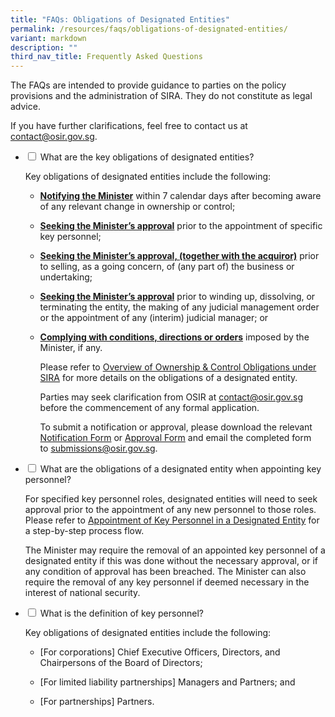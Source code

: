 ```yaml
---
title: "FAQs: Obligations of Designated Entities"
permalink: /resources/faqs/obligations-of-designated-entities/
variant: markdown
description: ""
third_nav_title: Frequently Asked Questions
---
```

<p>The FAQs are intended to provide guidance to parties on the policy provisions
and the administration of SIRA. They do not constitute as legal advice.</p>
<p>If you have further clarifications, feel free to contact us at <a href="mailto:contact@osir.gov.sg" rel="noopener noreferrer nofollow" target="_blank">contact@osir.gov.sg</a>.</p>
<p></p>

<ul class="jekyllcodex_accordion">  
  
<li><input type="checkbox" id="accordion1">
<label for="accordion1">What are the key obligations of designated entities?</label><div>
	
<p>Key obligations of designated entities include the following:

</p><ul>
	<li><p></p><strong><u>Notifying the Minister</u></strong>&nbsp;within 7 calendar days after becoming aware of any relevant change in ownership or control; <p></p></li>
  <li><p></p><strong><u>Seeking the Minister’s approval</u></strong>&nbsp;prior to the appointment of specific key personnel; <p></p></li>  
	<li><p></p><strong><u>Seeking the Minister’s approval, (together with the acquiror)</u></strong> prior to selling, as a going concern, of (any part of) the business or undertaking; <p></p></li>  
  <li><p></p><strong><u>Seeking the Minister’s approval</u></strong>&nbsp;prior to winding up, dissolving, or terminating the entity, the making of any judicial management order or the appointment of any (interim) judicial manager; or <p></p></li>  
  <li><p></p><strong><u>Complying with conditions, directions or orders</u></strong> imposed by the Minister, if any. <p></p></li> 

<p>Please refer to <a href="https://www.osir.gov.sg/about-sira/overview-of-ownership-and-control-obligations/" rel="noopener nofollow" target="_blank">Overview of Ownership &amp; Control Obligations under SIRA</a> for more details on the obligations of a designated entity.&nbsp;  

</p><p>Parties may seek clarification from OSIR at&nbsp;<a href="mailto:contact@osir.gov.sg" rel="noopener noreferrer nofollow" target="_blank">contact@osir.gov.sg</a> before the commencement of any formal application.  
  
</p><p>To submit a notification or approval, please download the relevant <a href="https://www.osir.gov.sg/forms/notification-forms/" rel="noopener nofollow" target="_blank">Notification Form</a> or <a href="https://www.osir.gov.sg/forms/approval-forms" rel="noopener nofollow" target="_blank">Approval Form</a> and email the completed form to&nbsp;<a href="mailto:submissions@osir.gov.sg" rel="noopener noreferrer nofollow" target="_blank">submissions@osir.gov.sg</a>.</p></ul></div></li>

<li><input type="checkbox" id="accordion2">
<label for="accordion2">What are the obligations of a designated entity when appointing key personnel?</label><div>

<p>For specified key personnel roles, designated entities will need to seek approval prior to the appointment of any new personnel to those roles. Please refer to&nbsp;<a href="https://www.osir.gov.sg/about-sira/appointment-of-key-personnel/" rel="noopener nofollow" target="_blank">Appointment of Key Personnel in a Designated Entity</a> for a step-by-step process flow. </p>

<p>The Minister may require the removal of an appointed key personnel of a designated entity if this was done without the necessary approval, or if any condition of approval has been breached. The Minister can also require the removal of any key personnel if deemed necessary in the interest of national security. </p>
	
</div></li><li><input type="checkbox" id="accordion3">
<label for="accordion3">What is the definition of key personnel?</label><div>
<p>Key obligations of designated entities include the following:

</p><ul>
	<li><p></p>[For corporations] Chief Executive Officers, Directors, and Chairpersons of the Board of Directors;<p></p></li>
  <li><p></p>[For limited liability partnerships] Managers and Partners; and <p></p></li>  
	<li><p></p>[For partnerships] Partners.<p></p></li>  </ul></div></li></ul>